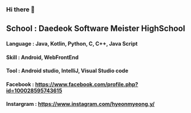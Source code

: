 ### Hi there 👋

## School : Daedeok Software Meister HighSchool

#### Language : Java, Kotlin, Python, C, C++, Java Script

#### Skill : Android, WebFrontEnd

#### Tool : Android studio, IntelliJ, Visual Studio code

#### Facebook : https://www.facebook.com/profile.php?id=100028595743615

#### Instargram : https://www.instagram.com/hyeonmyeong.y/

<!--
**aahspringaa4/aahspringaa4** is a ✨ _special_ ✨ repository because its `README.md` (this file) appears on your GitHub profile.

Here are some ideas to get you started:

- 🔭 I’m currently working on ...
- 🌱 I’m currently learning ...
- 👯 I’m looking to collaborate on ...
- 🤔 I’m looking for help with ...
- 💬 Ask me about ...
- 📫 How to reach me: ...
- 😄 Pronouns: ...
- ⚡ Fun fact: ...
-->
